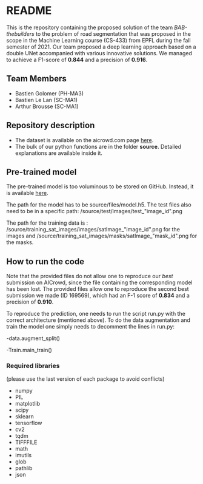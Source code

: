 # README
This is the repository containing the proposed solution of the team _BAB-thebuilders_ to the problem of road segmentation that was proposed in the scope in the Machine Learning course (CS-433) from EPFL during the fall semester of 2021. Our team proposed a deep learning approach based on a double UNet accompanied with various innovative solutions. We managed to achieve a F1-score of __0.844__ and a precision of __0.916__.

## Team Members
- Bastien Golomer (PH-MA3)
- Bastien Le Lan (SC-MA1)
- Arthur Brousse (SC-MA1)

## Repository description
- The dataset is available on the aicrowd.com page [here](https://www.aicrowd.com/challenges/epfl-ml-road-segmentation/dataset_files).
- The bulk of our python functions are in the folder **source**. Detailed explanations are available inside it.

## Pre-trained model
The pre-trained model is too voluminous to be stored on GitHub. Instead, it is available [here](https://drive.google.com/drive/folders/1VrlhBvzDyHwNom-jpgtSr4l86XyrQc1W?usp=sharing). 

The path for the model has to be source/files/model.h5. The test files also need to be in a specific path: /source/test/images/test_"image_id".png

The path for the training data is : /source/training_sat_images/images/satImage_"image_id".png for the images and /source/training_sat_images/masks/satImage_"mask_id".png for the masks.

## How to run the code 
Note that the provided files do not allow one to reproduce our _best_ submission on AICrowd, since the file containing the corresponding model has been lost. The provided files allow one to reproduce the second best submission we made (ID 169569), which had an F-1 score of __0.834__ and a precision of __0.910__.

To reproduce the prediction, one needs to run the script run.py with the correct architecture (mentioned above). To do the data augmentation and train the model one simply needs to decomment the lines in run.py: 

-data.augment_split()

-Train.main_train()

### Required libraries
 (please use the last version of each package to avoid conflicts)
- numpy 
- PIL
- matplotlib
- scipy
- sklearn
- tensorflow 
- cv2
- tqdm
- TIFFFILE
- math
- imutils
- glob
- pathlib
- json

